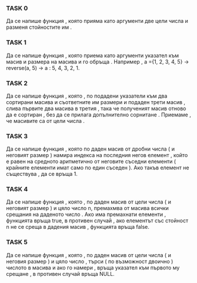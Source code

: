 

### TASK 0

Да се напише функция , която прияма като аргументи две цели числа и
разменя стойностите им .

### TASK 1

Да се напише функция , която приема като аргументи указател към масив и размера на масива и го обръща . Например , а ={1, 2, 3, 4, 5} → reverse(a, 5) → a : 5, 4, 3, 2, 1.

### TASK 2

Да се напише функция , която , по подадени указатели към два сортирани масива и съответните им размери и подаден трети масив , слива първите два масива в третия , така че полученият масив отново да е сортиран , без да се прилага допълнително сорнитане . Приемаме , че масивите са от цели числа .

### TASK 3

Да се напише функция , която по даден масив от дробни числа ( и неговият размер ) намира индекса на последния негов елемент , който е равен на средното аритметично от неговите съседни елементи ( крайните елементи имат само по един съседен ). Ако такъв елемент не съществува , да се връща 1.

### TASK 4

Да се напише функция , която , по даден масив от цели числа ( и неговият размер ) и цяло число n, премахмва от масива всички срещания на даденото число . Ако има премахнати елементи , функцията връща true, в противен
случай , ако елементът със стойност n не се среща в дадения масив , функцията връща false.

### TASK 5

Да се напише функция , която , по даден масив от цели числа ( и неговия размер ) и цяло число , търси ( по възможност двоично ) числото в масива и ако го намери , връща указател към първото му срещане , в противен случай връща NULL.

